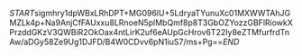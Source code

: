 $START$sigmhry1dpWBxLRhDPT+MG096lU+5LdryaTYunuXc01MXWWTAhJGMZLk4p+Na9AnjCfFAUxxu8LRnoeN5plMbQmf8p8T3GbOZYozzGBFlRiowkXPrzddGKzV3QWBiR2OkOax4ntLirK2uf6eAUpGcHrov6T22Iy8eZTMfurfrdTnAw/aDGy58Ze9Ug1DJFD/B4W0CDvv6pN1iuS7/ms+Pg==$END$